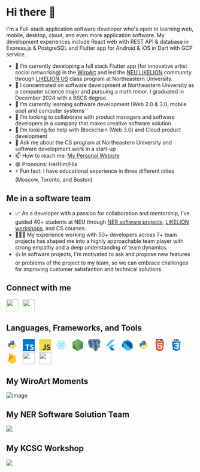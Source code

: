 # Hi there 👋


I'm a Full-stack application software developer who's open to learning web, mobile, desktop, cloud, and even more application software. My development experiences include React web with REST API & database in Express.js & PostgreSQL and Flutter app for Android & iOS in Dart with GCP service.

- 🔭 I’m currently developing a full stack Flutter app (for innovative artist social networking) in the [WiroArt](https://www.linkedin.com/company/wiroart-inc/) and led the [NEU LIKELION](https://www.instagram.com/likelion.neu/) community through [LIKELION US](https://us.likelion.net/) class program at Northeastern University.
- 🏫 I concentrated on software development at Northeastern University as a computer science major and pursuing a math minor. I graduated in December 2024 with a BSCS degree. 
- 🌱 I’m currently learning software development (Web 2.0 & 3.0, mobile app) and computer systems
- 👯 I’m looking to collaborate with product managers and software developers in a company that makes creative software solution
- 🤔 I’m looking for help with Blockchain (Web 3.0) and Cloud product development
- 💬 Ask me about the CS program at Northeastern University and software development work in a start-up
- 📫 How to reach me: [My Personal Webiste](https://callmejim.netlify.app/)
- 😄 Pronouns: He/Him/His
- ⚡ Fun fact: I have educational experience in three different cities (Moscow, Toronto, and Boston)

<!--[![Anurag's GitHub stats](https://github-readme-stats-jimins-projects.vercel.app/api?username=callmejim1226&show_icons=true&theme=radical&hide=stars&show=reviews)](https://github.com/anuraghazra/github-readme-stats)-->

## Me in a software team
- 📈 As a developer with a passion for collaboration and mentorship, I’ve guided 40+ students at NEU through [NER software projects](https://electricracing.northeastern.edu/software/), [LIKELION workshops](https://www.linkedin.com/posts/jiminkim1226_starting-from-the-personal-website-workshop-activity-7157950189746470913-CreX?utm_source=share&utm_medium=member_desktop), and CS courses.
- 🧑‍🤝‍🧑 My experience working with 50+ developers across 7+ team projects has shaped me into a highly approachable team player with strong empathy and a deep understanding of team dynamics.
- 👍 In software projects, I'm motivated to ask and propose new features or problems of the project to my team, so we can embrace challenges for improving customer satisfaction and technical solutions.

## Connect with me
[<img height="32" width="32" src="https://cdn.simpleicons.org/linkedin" />](https://www.linkedin.com/in/jiminkim1226/) &nbsp;
[<img height="32" width="32" src="https://cdn.simpleicons.org/googleearth" />](https://callmejim.netlify.app/)

## Languages, Frameworks, and Tools
<img height="32" width="32" src="https://raw.githubusercontent.com/github/explore/80688e429a7d4ef2fca1e82350fe8e3517d3494d/topics/python/python.png" /> &nbsp;
<img height="32" width="32" src="https://raw.githubusercontent.com/github/explore/80688e429a7d4ef2fca1e82350fe8e3517d3494d/topics/typescript/typescript.png" /> &nbsp;
<img height="32" width="32" src="https://raw.githubusercontent.com/github/explore/80688e429a7d4ef2fca1e82350fe8e3517d3494d/topics/javascript/javascript.png" /> &nbsp;
<img height="32" width="32" src="https://raw.githubusercontent.com/github/explore/80688e429a7d4ef2fca1e82350fe8e3517d3494d/topics/react/react.png" /> &nbsp;
<img height="32" width="32" src="https://raw.githubusercontent.com/github/explore/80688e429a7d4ef2fca1e82350fe8e3517d3494d/topics/nodejs/nodejs.png" /> &nbsp;
<img height="32" width="32" src="https://raw.githubusercontent.com/github/explore/80688e429a7d4ef2fca1e82350fe8e3517d3494d/topics/postgresql/postgresql.png" /> &nbsp;
<img height="32" width="32" src="https://raw.githubusercontent.com/github/explore/80688e429a7d4ef2fca1e82350fe8e3517d3494d/topics/flutter/flutter.png" /> &nbsp;
<img height="32" width="32" src="https://raw.githubusercontent.com/github/explore/80688e429a7d4ef2fca1e82350fe8e3517d3494d/topics/dart/dart.png" /> &nbsp;
<img height="32" width="32" src="https://raw.githubusercontent.com/github/explore/80688e429a7d4ef2fca1e82350fe8e3517d3494d/topics/python/python.png" /> &nbsp;
<img height="32" width="32" src="https://raw.githubusercontent.com/github/explore/80688e429a7d4ef2fca1e82350fe8e3517d3494d/topics/html/html.png" /> &nbsp;
<img height="32" width="32" src="https://raw.githubusercontent.com/github/explore/80688e429a7d4ef2fca1e82350fe8e3517d3494d/topics/css/css.png" /> &nbsp;
<img height="32" width="32" src="https://raw.githubusercontent.com/github/explore/80688e429a7d4ef2fca1e82350fe8e3517d3494d/topics/firebase/firebase.png" /> &nbsp;
<img height="32" width="32" src="https://cdn.simpleicons.org/git" /> &nbsp;
<img height="32" width="32" src="https://cdn.simpleicons.org/github/white" /> &nbsp;

## My WiroArt Moments
![image](https://github.com/user-attachments/assets/8d20c743-db17-4daf-b1ea-70d787dacf67)


## My NER Software Solution Team
<img src="https://github.com/callmejim1226/callmejim1226/assets/91857946/8d9d7126-49c6-4cb7-9404-01742817ecc0" width="600">


## My KCSC Workshop
<img src="https://github.com/callmejim1226/callmejim1226/assets/91857946/7eccf5af-3d67-4922-b7f6-0189a18692eb" width="600">


